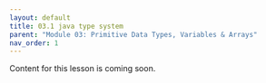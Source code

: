 ```yaml
---
layout: default
title: 03.1 java type system
parent: "Module 03: Primitive Data Types, Variables & Arrays"
nav_order: 1
---
```


Content for this lesson is coming soon.
